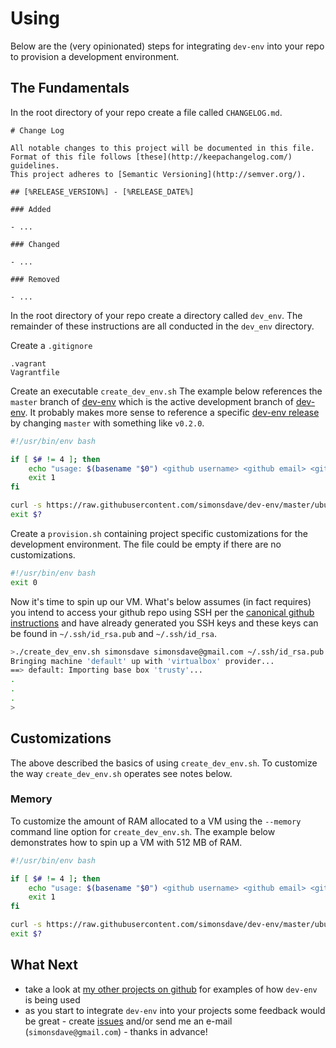 # Using

Below are the (very opinionated) steps for integrating ```dev-env``` into
your repo to provision a development environment.

## The Fundamentals

In the root directory of your repo create a file called ```CHANGELOG.md```.

```
# Change Log

All notable changes to this project will be documented in this file.
Format of this file follows [these](http://keepachangelog.com/) guidelines.
This project adheres to [Semantic Versioning](http://semver.org/).

## [%RELEASE_VERSION%] - [%RELEASE_DATE%]

### Added

- ...

### Changed

- ...

### Removed

- ...
```

In the root directory of your repo create a directory called ```dev_env```.
The remainder of these instructions are all conducted in the ```dev_env``` directory.

Create a ```.gitignore```

```
.vagrant
Vagrantfile
```

Create an executable ```create_dev_env.sh```
The example below references the ```master``` branch of [dev-env](https://github.com/simonsdave/dev-env)
which is the active development branch of [dev-env](https://github.com/simonsdave/dev-env).
It probably makes more sense to reference a specific [dev-env release](https://github.com/simonsdave/dev-env/releases)
by changing ```master``` with something like ```v0.2.0```.

```bash
#!/usr/bin/env bash

if [ $# != 4 ]; then
    echo "usage: $(basename "$0") <github username> <github email> <github public key> <github private key>" >&2
    exit 1
fi

curl -s https://raw.githubusercontent.com/simonsdave/dev-env/master/ubuntu/trusty/create_dev_env.sh | bash -s -- "$@"
exit $?
```

Create a ```provision.sh``` containing project specific customizations
for the development environment. The file could be empty if there are
no customizations.

```bash
#!/usr/bin/env bash
exit 0
```

Now it's time to spin up our VM. What's below assumes (in fact
requires) you intend to access your github repo using SSH per
the [canonical github instructions](https://help.github.com/articles/connecting-to-github-with-ssh/)
and have already generated you SSH keys and these
keys can be found in ```~/.ssh/id_rsa.pub``` and ```~/.ssh/id_rsa```.

```bash
>./create_dev_env.sh simonsdave simonsdave@gmail.com ~/.ssh/id_rsa.pub ~/.ssh/id_rsa
Bringing machine 'default' up with 'virtualbox' provider...
==> default: Importing base box 'trusty'...
.
.
.
>
```

## Customizations

The above described the basics of using ```create_dev_env.sh```.
To customize the way ```create_dev_env.sh``` operates see notes below.

### Memory

To customize the amount of RAM allocated to a VM using the ```--memory```
command line option for ```create_dev_env.sh```. The example below
demonstrates how to spin up a VM with 512 MB of RAM.

```bash
#!/usr/bin/env bash

if [ $# != 4 ]; then
    echo "usage: $(basename "$0") <github username> <github email> <github public key> <github private key>" >&2
    exit 1
fi

curl -s https://raw.githubusercontent.com/simonsdave/dev-env/master/ubuntu/trusty/create_dev_env.sh | bash -s -- --memory 512 "$@"
exit $?
```


## What Next

* take a look at [my other projects on github](https://github.com/simonsdave)
for examples of how ```dev-env``` is being used
* as you start to integrate ```dev-env``` into your projects
some feedback would be great - create [issues](../../../issues) and/or
send me an e-mail (```simonsdave@gmail.com```) - thanks in advance!
